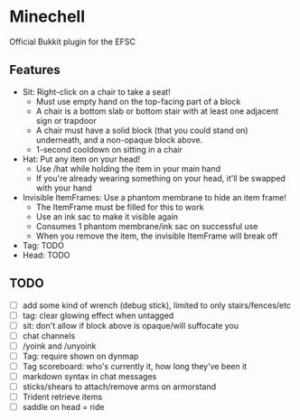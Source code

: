 # Minechell
Official Bukkit plugin for the EFSC

## Features
- Sit: Right-click on a chair to take a seat!
    - Must use empty hand on the top-facing part of a block
    - A chair is a bottom slab or bottom stair with at least one adjacent sign or trapdoor
    - A chair must have a solid block (that you could stand on) underneath, and a non-opaque block above.
    - 1-second cooldown on sitting in a chair
- Hat: Put any item on your head!
    - Use /hat while holding the item in your main hand
    - If you're already wearing something on your head, it'll be swapped with your hand
- Invisible ItemFrames: Use a phantom membrane to hide an item frame!
    - The ItemFrame must be filled for this to work
    - Use an ink sac to make it visible again
    - Consumes 1 phantom membrane/ink sac on successful use
    - When you remove the item, the invisible ItemFrame will break off
- Tag: TODO
- Head: TODO

## TODO
- [ ] add some kind of wrench (debug stick), limited to only stairs/fences/etc
- [ ] tag: clear glowing effect when untagged
- [ ] sit: don't allow if block above is opaque/will suffocate you
- [ ] chat channels
- [ ] /yoink and /unyoink
- [ ] Tag: require shown on dynmap
- [ ] Tag scoreboard: who's currently it, how long they've been it
- [ ] markdown syntax in chat messages
- [ ] sticks/shears to attach/remove arms on armorstand
- [ ] Trident retrieve items
- [ ] saddle on head = ride

